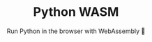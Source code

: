 <h1 align="center">Python WASM</h1>
<p align="center">Run Python in the browser with WebAssembly 👾</p>
